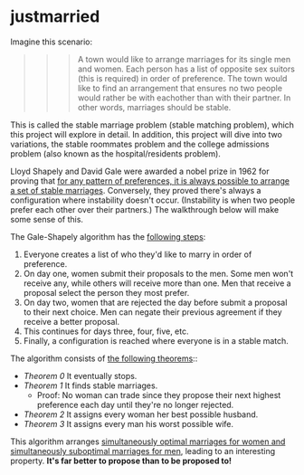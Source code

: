 # justmarried

Imagine this scenario: 
>>> A town would like to arrange marriages for its single men and women. Each person has a list of opposite sex suitors (this is required) in order of preference. The town would like to find an arrangement that ensures no two people would rather be with eachother than with their partner. In other words, marriages should be stable. 

This is called the stable marriage problem (stable matching problem), which this project will explore in detail. In addition, this project will dive into two variations, the stable roommates problem and the college admissions problem (also known as the hospital/residents problem).

Lloyd Shapely and David Gale were awarded a nobel prize in 1962 for proving that [for any pattern of preferences, it is always possible to arrange a set of stable marriages](https://apps.dtic.mil/dtic/tr/fulltext/u2/251958.pdf). Conversely, they proved there's always a configuration where instability doesn't occur. (Instability is when two people prefer each other over their partners.) The walkthrough below will make some sense of this.

The Gale-Shapely algorithm has the [following steps](https://www.youtube.com/watch?v=Qcv1IqHWAzg):
1. Everyone creates a list of who they'd like to marry in order of preference.
1. On day one, women submit their proposals to the men. Some men won't receive any, while others will receive more than one. Men that receive a proposal select the person they most prefer.
1. On day two, women that are rejected the day before submit a proposal to their next choice. Men can negate their previous agreement if they receive a better proposal.
1. This continues for days three, four, five, etc.
1. Finally, a configuration is reached where everyone is in a stable match.

The  algorithm consists of [the following theorems](https://www.youtube.com/watch?v=LtTV6rIxhdo)::
* *Theorem 0* It eventually stops.
* *Theorem 1* It finds stable marriages.
  * Proof: No woman can trade since they propose their next highest preference each day until they're no longer rejected.
* *Theorem 2* It assigns every woman her best possible husband.
* *Theorem 3* It assigns every man his worst possible wife.

This algorithm arranges [simultaneously optimal marriages for women and simultaneously suboptimal marriages for men](https://youtu.be/LtTV6rIxhdo?t=331), leading to an interesting property. **It's far better to propose than to be proposed to!**
